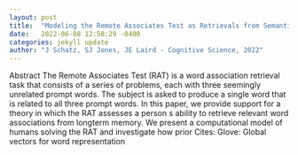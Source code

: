 ```yaml
---
layout: post
title:  "Modeling the Remote Associates Test as Retrievals from Semantic Memory"
date:   2022-06-08 12:58:29 -0400
categories: jekyll update
author: "J Schatz, SJ Jones, JE Laird - Cognitive Science, 2022"
---
```

Abstract The Remote Associates Test (RAT) is a word association retrieval task that consists of a series of problems, each with three seemingly unrelated prompt words. The subject is asked to produce a single word that is related to all three prompt words. In this paper, we provide support for a theory in which the RAT assesses a person s ability to retrieve relevant word associations from longterm memory. We present a computational model of humans solving the RAT and investigate how prior  Cites: Glove: Global vectors for word representation